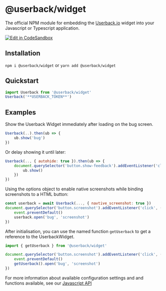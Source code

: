 # @userback/widget
The official NPM module for embedding the [Userback.io](https://userback.io) widget into your Javascript or Typescript application.

[![Edit in CodeSandbox](https://assets.codesandbox.io/github/button-edit-lime.svg)](https://codesandbox.io/s/focused-moon-7nunxg)

## Installation
`npm i @userback/widget` or `yarn add @userback/widget`

## Quickstart

``` javascript
import Userback from '@userback/widget'
Userback('**USERBACK_TOKEN**')
```

## Examples
Show the Userback Widget immediately after loading on the bug screen.
``` javascript
Userback(..).then(ub => {
    ub.show('bug')
})
```

Or delay showing it until later:
``` javascript
Userback(.., { autohide: true }).then(ub => {
    document.querySelector('button.show-feedback').addEventListener('click', function(){
        ub.show()
    })
})
```

Using the options object to enable native screenshots while binding screenshots to a HTML button:
``` javascript
const userback = await Userback(..., { navtive_screenshot: true })
document.querySelector('button.screenshot').addEventListener('click', (event) => {
    event.preventDefault()
    userback.open('bug', 'screenshot')
})
```

After initialisation, you can use the named function `getUserback` to get a reference to the UserbackWidget.
``` javascript
import { getUserback } from '@userback/widget'

document.querySelector('button.screenshot').addEventListener('click', (event) => {
    event.preventDefault()
    getUserback().open('bug', 'screenshot')
})
```


For more information about available configuration settings and and functions available, see our [Javascript API](https://docs.userback.io/reference/javascript-api-overview)
